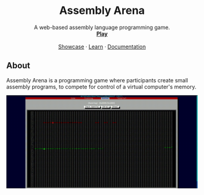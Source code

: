 <h1 align="center">Assembly Arena </h1>

  <p align="center">
    A web-based assembly language programming game.
    <br />
    <a href="https://www.assemblyarena.com"><strong>Play</strong></a>
    <br />
    <br />
    <a href="https://github.com/m2w4/assembly-arena/blob/main/docs/screenshots.md">Showcase</a>
    ·
    <a href="https://www.assemblyarena.com/#learn">Learn</a>
    ·
    <a href="https://github.com/m2w4/assembly-arena/blob/main/docs/vm-spec.md">Documentation</a>
  </p>

## About
Assembly Arena is a programming game where participants create small assembly programs, to compete for control of a virtual computer's memory.

  <p align="center">
<img width="960" src="gameplay.gif">
</p>
